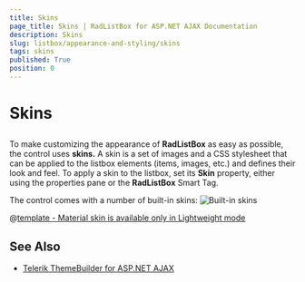 ```yaml
---
title: Skins
page_title: Skins | RadListBox for ASP.NET AJAX Documentation
description: Skins
slug: listbox/appearance-and-styling/skins
tags: skins
published: True
position: 0
---
```


# Skins

## 

To make customizing the appearance of **RadListBox** as easy as possible, the control uses **skins.** A skin is a set of images and a CSS stylesheet that can be applied to the listbox elements (items, images, etc.) and defines their look and feel. To apply a skin to the listbox, set its **Skin** property, either using the properties pane or the **RadListBox** Smart Tag.

The control comes with a number of built-in skins:
![Built-in skins](images/listbox-skins.png) 


 @[template - Material skin is available only in Lightweight mode](/_templates/common/skins-notes.md#material-only-in-lightweight) 


## See Also

 * [Telerik ThemeBuilder for ASP.NET AJAX](http://themebuilder.telerik.com/)



